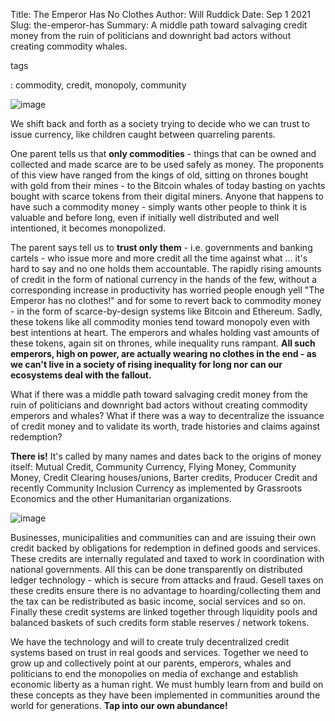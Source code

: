 Title: The Emperor Has No Clothes
Author: Will Ruddick
Date: Sep 1 2021
Slug: the-emperor-has
Summary: A middle path toward salvaging credit money from the ruin of
politicians and downright bad actors without creating commodity
whales.

tags

: commodity, credit, monopoly, community

![image](images/blog/the-emperor-has1.webp)

We shift back and forth as a society trying to decide who we can trust
to issue currency, like children caught between quarreling parents.

One parent tells us that **only commodities** - things that can be owned
and collected and made scarce are to be used safely as money. The
proponents of this view have ranged from the kings of old, sitting on
thrones bought with gold from their mines - to the Bitcoin whales of
today basting on yachts bought with scarce tokens from their digital
miners. Anyone that happens to have such a commodity money - simply
wants other people to think it is valuable and before long, even if
initially well distributed and well intentioned, it becomes monopolized.

The parent says tell us to **trust only them** - i.e. governments and
banking cartels - who issue more and more credit all the time against
what ... it's hard to say and no one holds them accountable. The
rapidly rising amounts of credit in the form of national currency in the
hands of the few, without a corresponding increase in productivity has
worried people enough yell "The Emperor has no clothes!" and for some
to revert back to commodity money - in the form of scarce-by-design
systems like Bitcoin and Ethereum. Sadly, these tokens like all
commodity monies tend toward monopoly even with best intentions at
heart. The emperors and whales holding vast amounts of these tokens,
again sit on thrones, while inequality runs rampant. **All such
emperors, high on power, are actually wearing no clothes in the end - as
we can't live in a society of rising inequality for long nor can our
ecosystems deal with the fallout.**

What if there was a middle path toward salvaging credit money from the
ruin of politicians and downright bad actors without creating commodity
emperors and whales? What if there was a way to decentralize the
issuance of credit money and to validate its worth, trade histories and
claims against redemption?

**There is!** It's called by many names and dates back to the origins
of money itself: Mutual Credit, Community Currency, Flying Money,
Community Money, Credit Clearing houses/unions, Barter credits, Producer
Credit and recently Community Inclusion Currency as implemented by
Grassroots Economics and the other Humanitarian organizations.

![image](images/blog/the-emperor-has2.webp)

Businesses, municipalities and communities can and are issuing their own
credit backed by obligations for redemption in defined goods and
services. These credits are internally regulated and taxed to work in
coordination with national governments. All this can be done
transparently on distributed ledger technology - which is secure from
attacks and fraud. Gesell taxes on these credits ensure there is no
advantage to hoarding/collecting them and the tax can be redistributed
as basic income, social services and so on. Finally these credit systems
are linked together through liquidity pools and balanced baskets of such
credits form stable reserves / network tokens.

We have the technology and will to create truly decentralized credit
systems based on trust in real goods and services. Together we need to
grow up and collectively point at our parents, emperors, whales and
politicians to end the monopolies on media of exchange and establish
economic liberty as a human right. We must humbly learn from and build
on these concepts as they have been implemented in communities around
the world for generations. **Tap into our own abundance!**

